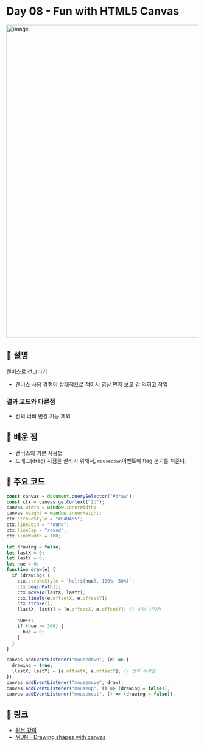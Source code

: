 # Day 08 - Fun with HTML5 Canvas
<img width="820" alt="image" src="https://github.com/user-attachments/assets/8a4c41cc-bdc9-4899-ab94-16fbe0946df6" />


## 📖 설명
캔버스로 선그리기
- 캔버스 사용 경험이 상대적으로 적어서 영상 먼저 보고 감 익히고 작업
### 결과 코드와 다른점
  - 선의 너비 변경 기능 제외

## 📌 배운 점
- 캔버스의 기본 사용법
- 드래그(drag) 시점을 살리기 위해서, `mousedown`이벤트에 flag 분기를 쳐준다.

## 🧩 주요 코드

```js
const canvas = document.querySelector("#draw");
const ctx = canvas.getContext("2d");
canvas.width = window.innerWidth;
canvas.height = window.innerHeight;
ctx.strokeStyle = "#BADA55";
ctx.lineJoin = "round";
ctx.lineCap = "round";
ctx.lineWidth = 100;

let drawing = false;
let lastX = 0;
let lastY = 0;
let hue = 0;
function draw(e) {
  if (drawing) {
    ctx.strokeStyle = `hsl(${hue}, 100%, 50%)`;
    ctx.beginPath();
    ctx.moveTo(lastX, lastY);
    ctx.lineTo(e.offsetX, e.offsetY);
    ctx.stroke();
    [lastX, lastY] = [e.offsetX, e.offsetY]; // 선의 시작점

    hue++;
    if (hue >= 360) {
      hue = 0;
    }
  }
}

canvas.addEventListener("mousedown", (e) => {
  drawing = true;
  [lastX, lastY] = [e.offsetX, e.offsetY]; // 선의 시작점
});
canvas.addEventListener("mousemove", draw);
canvas.addEventListener("mouseup", () => (drawing = false));
canvas.addEventListener("mousemout", () => (drawing = false));
```

## 🔗 링크

- [원본 강의](https://courses.wesbos.com/account/access/68525af9003a1d49a04fd4c6/view/194129962)
- [MDN - Drawing shapes with canvas](https://developer.mozilla.org/en-US/docs/Web/API/Canvas_API/Tutorial/Drawing_shapes#lines)
